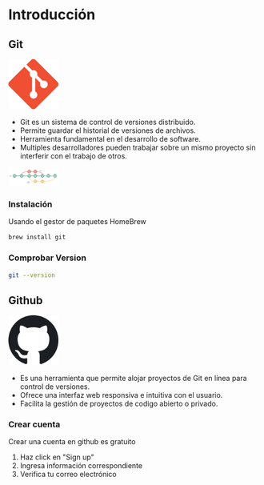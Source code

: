 # Introducción
## Git
<p>
    <img src="Images/git.png" alt="Git" width="100"/>
</p>

+ Git es un sistema de control de versiones distribuido.
+ Permite guardar el historial de versiones de archivos.
+ Herramienta fundamental en el desarrollo de software. 
+ Multiples desarrolladores pueden trabajar sobre un mismo proyecto sin interferir con el trabajo de otros.  

<p>
    <img src="Images/control.png" alt="control" width="100"/>
</p>

### Instalación
Usando el gestor de paquetes HomeBrew



```bash
brew install git
```


### Comprobar Version
```bash
git --version
```

## Github
<p>
    <img src="Images/github.png" alt="github" width="100"/>
</p>

+ Es una herramienta que permite alojar proyectos de Git en línea para control de versiones.
+ Ofrece una interfaz web responsiva e intuitiva con el usuario.
+ Facilita la gestión de proyectos de codigo abierto o privado.

### Crear cuenta
Crear una cuenta en github es gratuito
1. Haz click en "Sign up"
2. Ingresa información correspondiente
3. Verifica tu correo  electrónico



